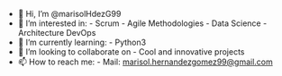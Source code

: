 - 👋 Hi, I’m @marisolHdezG99
- 👀 I’m interested in:
      - Scrum 
      - Agile Methodologies
      - Data Science
      - Architecture DevOps
- 🌱 I’m currently learning:
      - Python3
- 💞️ I’m looking to collaborate on
      - Cool and innovative projects
- 📫 How to reach me:
      - Mail: marisol.hernandezgomez99@gmail.com

<!---
marisolHdezG99/marisolHdezG99 is a ✨ special ✨ repository because its `README.md` (this file) appears on your GitHub profile.
You can click the Preview link to take a look at your changes.
--->
